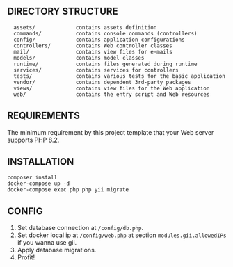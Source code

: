 DIRECTORY STRUCTURE
-------------------

      assets/             contains assets definition
      commands/           contains console commands (controllers)
      config/             contains application configurations
      controllers/        contains Web controller classes
      mail/               contains view files for e-mails
      models/             contains model classes
      runtime/            contains files generated during runtime
      services/           contains services for controllers
      tests/              contains various tests for the basic application
      vendor/             contains dependent 3rd-party packages
      views/              contains view files for the Web application
      web/                contains the entry script and Web resources



REQUIREMENTS
------------

The minimum requirement by this project template that your Web server supports PHP 8.2.


INSTALLATION
------------

```
composer install
docker-compose up -d
docker-compose exec php php yii migrate
```

CONFIG
------
1. Set database connection at ```/config/db.php```.
2. Set docker local ip at ```/config/web.php``` at section ```modules.gii.allowedIPs``` if you wanna use gii.
3. Apply database migrations.
4. Profit!